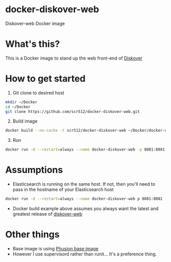 # docker-diskover-web
Diskover-web Docker image
# What's this?
This is a Docker image to stand up the web front-end of [Diskover](https://shirosaidev.github.io/diskover)
# How to get started
1. Git clone to desired host
```bash
mkdir ~/Docker
cd ~/Docker
git clone https://github.com/scr512/docker-diskover-web.git
```
2. Build image
```bash
docker build --no-cache -t scr512/docker-diskover-web ~/Docker/docker-diskover-web
```
3. Run
```bash
docker run -d --restart=always --name docker-diskover-web -p 8081:8081 scr512/docker-diskover-web
```
# Assumptions
* Elasticsearch is running on the same host. If not, then you'll need to pass in the hostname of your Elasticsearch host
```bash
docker run -d --restart=always --name docker-diskover-web p 8081:8081 -e ES_HOST=hostname.local.domain.com scr512/docker-diskover-web
```
* Docker build example above assumes you always want the latest and greatest release of [diskover-web](https://github.com/shirosaidev/diskover-web)
# Other things
* Base image is using [Phusion base image](http://phusion.github.io/baseimage-docker)
* However I use supervisord rather than runit... It's a preference thing.

